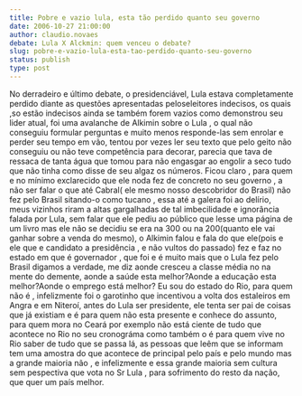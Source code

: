 ```yaml
---
title: Pobre e vazio lula, esta tão perdido quanto seu governo
date: 2006-10-27 21:00:00
author: claudio.novaes
debate: Lula X Alckmin: quem venceu o debate?
slug: pobre-e-vazio-lula-esta-tao-perdido-quanto-seu-governo
status: publish 
type: post
---
```


No derradeiro e último debate, o presidenciável, Lula estava completamente perdido diante as questões apresentadas peloseleitores indecisos, os quais ,so estão indecisos ainda se também forem vazios como demonstrou seu lider atual, foi uma avalanche de Alkimin sobre o Lula , o qual não conseguiu formular perguntas e muito menos responde-las sem enrolar e perder seu tempo em vão, tentou por vezes ler seu texto que pelo geito não conseguiu ou não teve competência para decorar, parecia que tava de ressaca de tanta água que tomou para não engasgar ao engolir a seco tudo que não tinha como disse de seu algaz os números.
Ficou claro , para quem e no mínimo exclarecido que ele noda fez de concreto no seu governo , a não ser falar o que até Cabral( ele mesmo nosso descobridor do Brasil) não fez pelo Brasil sitando-o como tucano , essa até a galera foi ao delírio, meus vizinhos riram a altas gargalhadas de tal imbecilidade e ignorância falada por Lula, sem falar que ele pediu ao público que lesse uma página de um livro mas ele não se decidiu se era na 300 ou na 200(quanto ele vai ganhar sobre a venda do mesmo), o Alkimin falou e fala do que ele(pois e ele que e candidato a presidência , e não vultos do passado) fez e faz no estado em que é governador , que foi e é muito mais que o Lula fez pelo Brasil digamos a verdade, me diz aonde cresceu a classe média no na mente do demente, aonde a saúde esta melhor?Aonde a educação esta melhor?Aonde o emprego está melhor? Eu sou do estado do Rio, para quem não é , infelizmente foi o garotinho que incentivou a volta dos estaleiros em Angra e em Niteroí, antes do Lula ser presidente, ele tenta ser pai de coisas que já existiam e é para quem não esta presente e conhece do assunto, para quem mora no Ceará por exemplo não está ciente de tudo que acontece no Rio no seu cronográma como também o é para quem vive no Rio saber de tudo que se passa lá, as pessoas que leêm que se informam tem uma amostra do que acontece de principal pelo país e pelo mundo mas a grande maioria não , e infelizmente e essa grande maioria sem cultura sem pespectiva que vota no Sr Lula , para sofrimento do resto da nação, que quer um país melhor.
